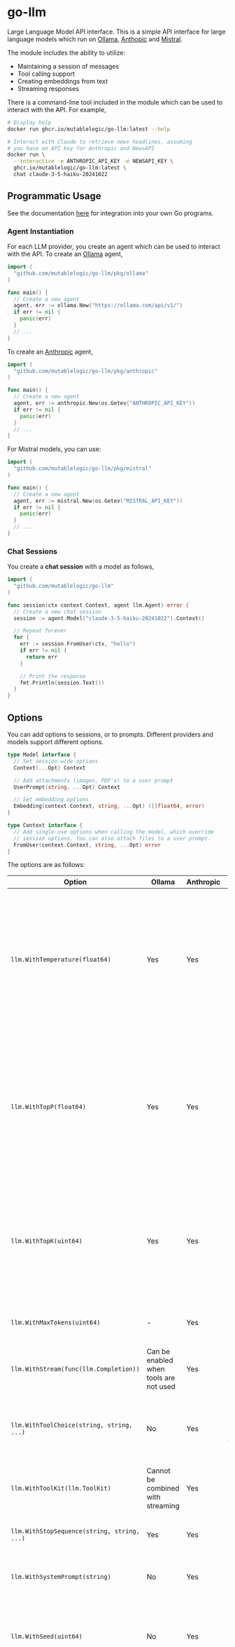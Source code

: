 # go-llm

Large Language Model API interface. This is a simple API interface for large language models
which run on [Ollama](https://github.com/ollama/ollama/blob/main/docs/api.md),
[Anthopic](https://docs.anthropic.com/en/api/getting-started) and [Mistral](https://docs.mistral.ai/).

The module includes the ability to utilize:

* Maintaining a session of messages
* Tool calling support
* Creating embeddings from text
* Streaming responses

There is a command-line tool included in the module which can be used to interact with the API.
For example,

```bash
# Display help
docker run ghcr.io/mutablelogic/go-llm:latest --help

# Interact with Claude to retrieve news headlines, assuming
# you have an API key for Anthropic and NewsAPI
docker run \
  --interactive -e ANTHROPIC_API_KEY -e NEWSAPI_KEY \
  ghcr.io/mutablelogic/go-llm:latest \
  chat claude-3-5-haiku-20241022
```

## Programmatic Usage

See the documentation [here](https://pkg.go.dev/github.com/mutablelogic/go-llm)
for integration into your own Go programs.

### Agent Instantiation

For each LLM provider, you create an agent which can be used to interact with the API.
To create an
[Ollama](https://pkg.go.dev/github.com/mutablelogic/go-llm/pkg/anthropic)
agent,

```go
import (
  "github.com/mutablelogic/go-llm/pkg/ollama"
)

func main() {
  // Create a new agent
  agent, err := ollama.New("https://ollama.com/api/v1/")
  if err != nil {
    panic(err)
  }
  // ...
}
```

To create an
[Anthropic](https://pkg.go.dev/github.com/mutablelogic/go-llm/pkg/anthropic)
agent,

```go
import (
  "github.com/mutablelogic/go-llm/pkg/anthropic"
)

func main() {
  // Create a new agent
  agent, err := anthropic.New(os.Getev("ANTHROPIC_API_KEY"))
  if err != nil {
    panic(err)
  }
  // ...
}
```

For Mistral models, you can use:

```go
import (
  "github.com/mutablelogic/go-llm/pkg/mistral"
)

func main() {
  // Create a new agent
  agent, err := mistral.New(os.Getev("MISTRAL_API_KEY"))
  if err != nil {
    panic(err)
  }
  // ...
}
```

### Chat Sessions

You create a **chat session** with a model as follows,

```go
import (
  "github.com/mutablelogic/go-llm"
)

func session(ctx context.Context, agent llm.Agent) error {
  // Create a new chat session
  session := agent.Model("claude-3-5-haiku-20241022").Context()

  // Repeat forever
  for {
    err := session.FromUser(ctx, "hello")
    if err != nil {
      return err
    }

    // Print the response
    fmt.Println(session.Text())
  }
}
```

## Options

You can add options to sessions, or to prompts. Different providers and models support
different options.

```go
type Model interface {
  // Set session-wide options
  Context(...Opt) Context

  // Add attachments (images, PDF's) to a user prompt
  UserPrompt(string, ...Opt) Context

  // Set embedding options
  Embedding(context.Context, string, ...Opt) ([]float64, error)
}

type Context interface {
  // Add single-use options when calling the model, which override
  // session options. You can also attach files to a user prompt.
  FromUser(context.Context, string, ...Opt) error
}
```

The options are as follows:

| Option | Ollama | Anthropic | Mistral | OpenAI | Description |
|--------|--------|-----------|---------|--------|-------------|
| `llm.WithTemperature(float64)` | Yes | Yes | Yes | - | What sampling temperature to use, between 0.0 and 1.0. Higher values like 0.7 will make the output more random, while lower values like 0.2 will make it more focused and deterministic. |
| `llm.WithTopP(float64)` | Yes | Yes | Yes | - | Nucleus sampling, where the model considers the results of the tokens with top_p probability mass. So 0.1 means only the tokens comprising the top 10% probability mass are considered. |
| `llm.WithTopK(uint64)` | Yes | Yes | No | - | Reduces the probability of generating nonsense. A higher value (e.g. 100) will give more diverse answers, while a lower value (e.g. 10) will be more conservative. |
| `llm.WithMaxTokens(uint64)` | - | Yes | Yes | - | The maximum number of tokens to generate in the response. |
| `llm.WithStream(func(llm.Completion))` | Can be enabled when tools are not used | Yes | Yes | - | Stream the response to a function. |
| `llm.WithToolChoice(string, string, ...)` | No | Yes | Use `auto`, `any`, `none`, `required` or a function name. Only the first argument is used. | - | The tool to use for the model. |
| `llm.WithToolKit(llm.ToolKit)` | Cannot be combined with streaming | Yes | Yes | - | The set of tools to use. |
| `llm.WithStopSequence(string, string, ...)` | Yes | Yes | Yes | - | Stop generation if one of these tokens is detected. |
| `llm.WithSystemPrompt(string)` | No | Yes | Yes | - | Set the system prompt for the model. |
| `llm.WithSeed(uint64)` | No | Yes | Yes | - | The seed to use for random sampling. If set, different calls will generate deterministic results. |
| `llm.WithFormat(string)` | No | Yes | Use `json_format` or `text` | - | The format of the response. For Mistral, you must also instruct the model to produce JSON yourself with a system or a user message. |
| `mistral.WithPresencePenalty(float64)` | No | No | Yes | - | Determines how much the model penalizes the repetition of words or phrases. A higher presence penalty encourages the model to use a wider variety of words and phrases, making the output more diverse and creative. |
| `mistral.WithFequencyPenalty(float64)` | No | No | Yes | - | Penalizes the repetition of words based on their frequency in the generated text. A higher frequency penalty discourages the model from repeating words that have already appeared frequently in the output, promoting diversity and reducing repetition. |
| `mistral.WithPrediction(string)` | No | No | Yes | - | Enable users to specify expected results, optimizing response times by leveraging known or predictable content. This approach is especially effective for updating text documents or code files with minimal changes, reducing latency while maintaining high-quality results. |
| `llm.WithSafePrompt()` | No | No | Yes | - | Whether to inject a safety prompt before all conversations. |
| `llm.WithNumCompletions(uint64)` | No | No | Yes | - | Number of completions to return for each request. |
| `llm.WithAttachment(io.Reader)` | Yes | Yes | Yes | - | Attach a file to a user prompt. It is the responsibility of the caller to close the reader. |
| `antropic.WithEphemeral()` | No | Yes | No | - | Attachments should be cached server-side |
| `antropic.WithCitations()` | No | Yes | No | - | Attachments should be used in citations |
| `antropic.WithUser(string)` | No | Yes | No | - | Indicate the user name for the request, for debugging |

## Contributing & Distribution

*This module is currently in development and subject to change*. Please do file
feature requests and bugs [here](https://github.com/mutablelogic/go-llm/issues).
The [license is Apache 2](LICENSE) so feel free to redistribute. Redistributions in either source
code or binary form must reproduce the copyright notice, and please link back to this
repository for more information:

> **go-llm**\
> [https://github.com/mutablelogic/go-llm/](https://github.com/mutablelogic/go-llm/)\
> Copyright (c) 2025 David Thorpe, All rights reserved.
